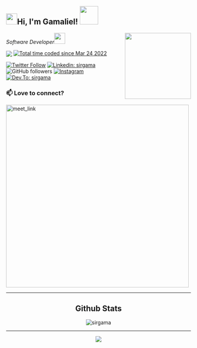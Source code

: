 <h2><img src="https://emojis.slackmojis.com/emojis/images/1531849430/4246/blob-sunglasses.gif?1531849430" width="30"/>Hi, I'm Gamaliel! <img src="https://media.giphy.com/media/12oufCB0MyZ1Go/giphy.gif" width="50"></h2>
<img align='right' src="https://media.giphy.com/media/M9gbBd9nbDrOTu1Mqx/giphy.gif" width="180">
<p><em>Software Developer<img src="https://media.giphy.com/media/WUlplcMpOCEmTGBtBW/giphy.gif" width="30"> 
</em></p>
<img src="https://komarev.com/ghpvc/?username=sirgama&&style=flat-square" align="center" />
<a href="https://wakatime.com/@6f32531c-24ae-4645-900d-d2d5fede74a4"><img src="https://wakatime.com/badge/user/6f32531c-24ae-4645-900d-d2d5fede74a4.svg" alt="Total time coded since Mar 24 2022" /></a>

[![Twitter Follow](https://img.shields.io/badge/twitter-%2300acee.svg?&style=for-the-badge&logo=twitter&logoColor=white)](https://twitter.com/sirgamadotdev)
[![Linkedin: sirgama](https://img.shields.io/badge/linkedin-%231E77B5.svg?&style=for-the-badge&logo=linkedin&logoColor=white )](https://www.linkedin.com/in/sirgama/)
![GitHub followers](https://img.shields.io/github/followers/sirgama?label=Follow&style=social)
[![Instagram](https://img.shields.io/badge/instagram-%23000000.svg?&style=for-the-badge&logo=instagram&logoColor=white)](https://instagram.com/sirgama.dev/)
[![Dev.To: sirgama](https://img.shields.io/badge/dev.to-%2308090A.svg?&style=for-the-badge&logo=dev.to&logoColor=white)](https://www.dev.to/sirgama/)


### 📫 Love to connect?



<a href="https://calendly.com/sirgama/30min" target="_blank"><img width="498" alt="meet_link" src="https://user-images.githubusercontent.com/15426564/144297439-f530f383-e73e-41e0-9914-a9b7d3f432e5.png"></a><hr>


<h2 align="center">Github Stats</h2>
<p align="center"><img align="center" src="https://github-readme-streak-stats.herokuapp.com/?user=sirgama&theme=tokyonight&" alt="sirgama" /></p><hr>





<div align="center"><img src="https://spotify-github-profile.vercel.app/api/view?uid=21thkcojvzpvx6vblxqnhxchy&cover_image=true&theme=default&bar_color_cover=false" /></div> 




